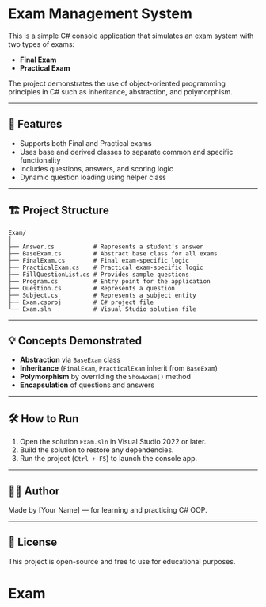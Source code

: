 # Exam Management System

This is a simple C# console application that simulates an exam system with two types of exams:
- **Final Exam**
- **Practical Exam**

The project demonstrates the use of object-oriented programming principles in C# such as inheritance, abstraction, and polymorphism.

---

## 🚀 Features

- Supports both Final and Practical exams
- Uses base and derived classes to separate common and specific functionality
- Includes questions, answers, and scoring logic
- Dynamic question loading using helper class

---

## 🏗️ Project Structure

```
Exam/
│
├── Answer.cs           # Represents a student's answer
├── BaseExam.cs         # Abstract base class for all exams
├── FinalExam.cs        # Final exam-specific logic
├── PracticalExam.cs    # Practical exam-specific logic
├── FillQuestionList.cs # Provides sample questions
├── Program.cs          # Entry point for the application
├── Question.cs         # Represents a question
├── Subject.cs          # Represents a subject entity
├── Exam.csproj         # C# project file
└── Exam.sln            # Visual Studio solution file
```

---

## 💡 Concepts Demonstrated

- **Abstraction** via `BaseExam` class
- **Inheritance** (`FinalExam`, `PracticalExam` inherit from `BaseExam`)
- **Polymorphism** by overriding the `ShowExam()` method
- **Encapsulation** of questions and answers

---

## 🛠️ How to Run

1. Open the solution `Exam.sln` in Visual Studio 2022 or later.
2. Build the solution to restore any dependencies.
3. Run the project (`Ctrl + F5`) to launch the console app.

---

## 🧑‍💻 Author

Made by [Your Name] — for learning and practicing C# OOP.

---

## 📄 License

This project is open-source and free to use for educational purposes.
# Exam
